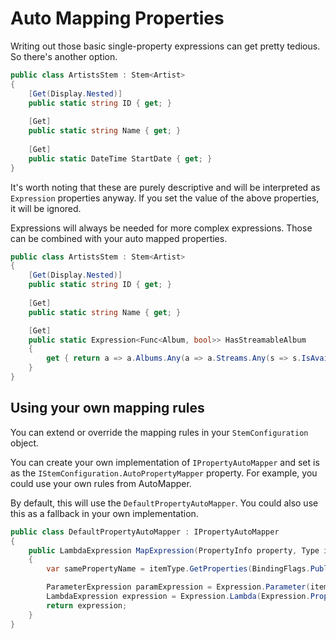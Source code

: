 # Auto Mapping Properties

Writing out those basic single-property expressions can get pretty tedious. So there's another option.

``` csharp
public class ArtistsStem : Stem<Artist>
{
    [Get(Display.Nested)]
    public static string ID { get; }
    
    [Get]
    public static string Name { get; }
    
    [Get]
    public static DateTime StartDate { get; }
}
```

It's worth noting that these are purely descriptive and will be interpreted as `Expression` properties anyway. If you set the value of the above properties, it will be ignored.

Expressions will always be needed for more complex expressions. Those can be combined with your auto mapped properties.

``` csharp
public class ArtistsStem : Stem<Artist>
{
    [Get(Display.Nested)]
    public static string ID { get; }
    
    [Get]
    public static string Name { get; }

    [Get]
    public static Expression<Func<Album, bool>> HasStreamableAlbum
    {
        get { return a => a.Albums.Any(a => a.Streams.Any(s => s.IsAvailable)); }
    }
}
```

## Using your own mapping rules

You can extend or override the mapping rules in your `StemConfiguration` object.

You can create your own implementation of `IPropertyAutoMapper` and set is as the `IStemConfiguration.AutoPropertyMapper` property. For example, you could use your own rules from AutoMapper.

By default, this will use the `DefaultPropertyAutoMapper`. You could also use this as a fallback in your own implementation.

```csharp
public class DefaultPropertyAutoMapper : IPropertyAutoMapper
{
    public LambdaExpression MapExpression(PropertyInfo property, Type itemType)
    {
        var samePropertyName = itemType.GetProperties(BindingFlags.Public | BindingFlags.Instance | BindingFlags.Static).FirstOrDefault(p => p.Name == property.Name);

        ParameterExpression paramExpression = Expression.Parameter(itemType);
        LambdaExpression expression = Expression.Lambda(Expression.Property(paramExpression, samePropertyName), paramExpression);
        return expression;
    }
}
```
